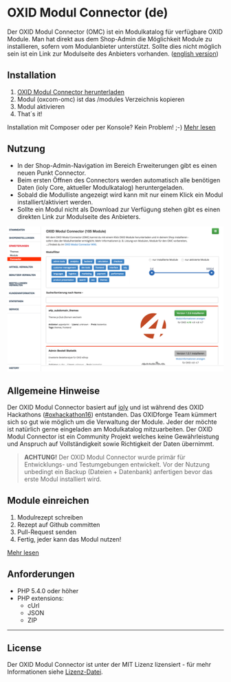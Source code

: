 # OXID Modul Connector (de)

Der OXID Modul Connector (OMC) ist ein Modulkatalog für verfügbare OXID Module. Man hat direkt aus dem Shop-Admin die Möglichkeit Module zu installieren, sofern vom Modulanbieter unterstützt. Sollte dies nicht möglich sein ist ein Link zur Modulseite des Anbieters vorhanden.  ([english version](https://github.com/OXIDprojects/OXID-Module-Connector/blob/module/README.md))


## Installation

1. [OXID Modul Connector herunterladen](https://github.com/OXIDprojects/OXID-Module-Connector/archive/module.zip)
2. Modul (oxcom-omc) ist das /modules Verzeichnis kopieren
3. Modul aktivieren
4. That´s it!

Installation mit Composer oder per Konsole? Kein Problem! ;-) [Mehr lesen](https://github.com/OXIDprojects/OXID-Module-Connector/wiki/Installation)


## Nutzung

- In der Shop-Admin-Navigation im Bereich Erweiterungen gibt es einen neuen Punkt Connector.
- Beim ersten Öffnen des Connectors werden automatisch alle benötigen Daten (ioly Core, aktueller Modulkatalog) heruntergeladen.
- Sobald die Modulliste angezeigt wird kann mit nur einem Klick ein Modul installiert/aktiviert werden.
- Sollte ein Modul nicht als Download zur Verfügung stehen gibt es einen direkten Link zur Modulseite des Anbieters.

![OXID Modul Connector](screenshot_omc.png)

## Allgemeine Hinweise

Der OXID Modul Connector basiert auf [ioly](https://github.com/ioly/) und ist während des OXID Hackathons ([#oxhackathon16](https://openspacer.org/12-oxid-community/136-oxid-hackathon-nuernberg-2016/)) entstanden. Das OXIDforge Team kümmert sich so gut wie möglich um die Verwaltung der Module. Jeder der möchte ist natürlich gerne eingeladen am Modulkatalog mitzuarbeiten. Der OXID Modul Connector ist ein Community Projekt welches keine Gewährleistung und Anspruch auf Vollständigkeit sowie Richtigkeit der Daten übernimmt.

>**ACHTUNG!**
Der OXID Modul Connector wurde primär für Entwicklungs- und Testumgebungen entwickelt. Vor der Nutzung unbedingt ein Backup (Dateien + Datenbank) anfertigen bevor das erste Modul installiert wird.


## Module einreichen

1. Modulrezept schreiben
2. Rezept auf Github committen
3. Pull-Request senden
4. Fertig, jeder kann das Modul nutzen!

[Mehr lesen](https://github.com/OXIDprojects/OXID-Module-Connector/wiki/Contributing)


## Anforderungen

- PHP 5.4.0 oder höher
- PHP extensions:
  * cUrl
  * JSON
  * ZIP
  
---


## License
Der OXID Modul Connector ist unter der MIT Lizenz lizensiert - für mehr Informationen siehe [Lizenz-Datei](https://github.com/OXIDprojects/OXID-Module-Connector/blob/recipes/LICENSE).
